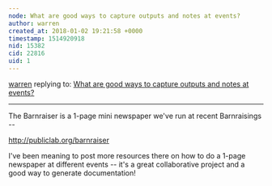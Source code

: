 ```yaml
---
node: What are good ways to capture outputs and notes at events? 
author: warren
created_at: 2018-01-02 19:21:58 +0000
timestamp: 1514920918
nid: 15382
cid: 22816
uid: 1
---
```




[warren](../profile/warren) replying to: [What are good ways to capture outputs and notes at events? ](../notes/stevie/12-15-2017/what-are-good-ways-to-capture-outputs-and-notes-at-events)

----
The Barnraiser is a 1-page mini newspaper we've run at recent Barnraisings -- 

http://publiclab.org/barnraiser

I've been meaning to post more resources there on how to do a 1-page newspaper at different events -- it's a great collaborative project and a good way to generate documentation!